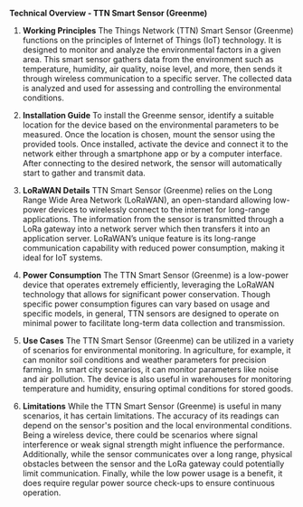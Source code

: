**Technical Overview - TTN Smart Sensor (Greenme)**

1. **Working Principles**
The Things Network (TTN) Smart Sensor (Greenme) functions on the principles of Internet of Things (IoT) technology. It is designed to monitor and analyze the environmental factors in a given area. This smart sensor gathers data from the environment such as temperature, humidity, air quality, noise level, and more, then sends it through wireless communication to a specific server. The collected data is analyzed and used for assessing and controlling the environmental conditions.

2. **Installation Guide**
To install the Greenme sensor, identify a suitable location for the device based on the environmental parameters to be measured. Once the location is chosen, mount the sensor using the provided tools. Once installed, activate the device and connect it to the network either through a smartphone app or by a computer interface. After connecting to the desired network, the sensor will automatically start to gather and transmit data.

3. **LoRaWAN Details**
TTN Smart Sensor (Greenme) relies on the Long Range Wide Area Network (LoRaWAN), an open-standard allowing low-power devices to wirelessly connect to the internet for long-range applications. The information from the sensor is transmitted through a LoRa gateway into a network server which then transfers it into an application server. LoRaWAN’s unique feature is its long-range communication capability with reduced power consumption, making it ideal for IoT systems.

4. **Power Consumption**
The TTN Smart Sensor (Greenme) is a low-power device that operates extremely efficiently, leveraging the LoRaWAN technology that allows for significant power conservation. Though specific power consumption figures can vary based on usage and specific models, in general, TTN sensors are designed to operate on minimal power to facilitate long-term data collection and transmission.

5. **Use Cases**
The TTN Smart Sensor (Greenme) can be utilized in a variety of scenarios for environmental monitoring. In agriculture, for example, it can monitor soil conditions and weather parameters for precision farming. In smart city scenarios, it can monitor parameters like noise and air pollution. The device is also useful in warehouses for monitoring temperature and humidity, ensuring optimal conditions for stored goods. 

6. **Limitations**
While the TTN Smart Sensor (Greenme) is useful in many scenarios, it has certain limitations. The accuracy of its readings can depend on the sensor's position and the local environmental conditions. Being a wireless device, there could be scenarios where signal interference or weak signal strength might influence the performance. Additionally, while the sensor communicates over a long range, physical obstacles between the sensor and the LoRa gateway could potentially limit communication. Finally, while the low power usage is a benefit, it does require regular power source check-ups to ensure continuous operation.
